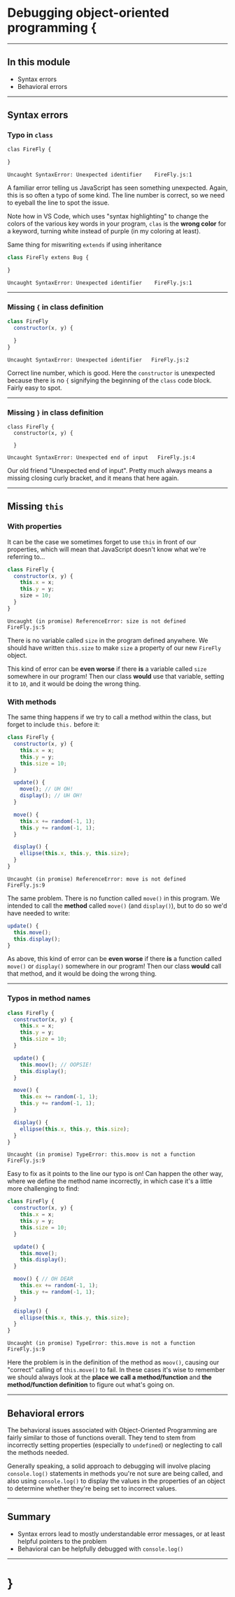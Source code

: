 # Debugging object-oriented programming {

---

## In this module

- Syntax errors
- Behavioral errors

---

## Syntax errors

### Typo in `class`

```javascript
clas FireFly {

}
```

`Uncaught SyntaxError: Unexpected identifier    FireFly.js:1`

A familiar error telling us JavaScript has seen something unexpected. Again, this is so often a typo of some kind. The line number is correct, so we need to eyeball the line to spot the issue.

Note how in VS Code, which uses "syntax highlighting" to change the colors of the various key words in your program, `clas` is the __wrong color__ for a keyword, turning white instead of purple (in my coloring at least).

Same thing for miswriting `extends` if using inheritance

```javascript
class FireFly extens Bug {

}
```

`Uncaught SyntaxError: Unexpected identifier    FireFly.js:1`

---

### Missing `{` in class definition

```javascript
class FireFly
  constructor(x, y) {

  }
}
```

`Uncaught SyntaxError: Unexpected identifier   FireFly.js:2`

Correct line number, which is good. Here the `constructor` is unexpected because there is no `{` signifying the beginning of the `class` code block. Fairly easy to spot.

---

### Missing `}` in class definition

```
class FireFly {
  constructor(x, y) {

  }
```

`Uncaught SyntaxError: Unexpected end of input   FireFly.js:4`

Our old friend "Unexpected end of input". Pretty much always means a missing closing curly bracket, and it means that here again.

---

## Missing `this`

### With properties

It can be the case we sometimes forget to use `this` in front of our properties, which will mean that JavaScript doesn't know what we're referring to...

```javascript
class FireFly {
  constructor(x, y) {
    this.x = x;
    this.y = y;
    size = 10;
  }
}
```

`Uncaught (in promise) ReferenceError: size is not defined   FireFly.js:5`

There is no variable called `size` in the program defined anywhere. We should have written `this.size` to make `size` a property of our new `FireFly` object.

This kind of error can be __even worse__ if there __is__ a variable called `size` somewhere in our program! Then our class __would__ use that variable, setting it to `10`, and it would be doing the wrong thing.

### With methods

The same thing happens if we try to call a method within the class, but forget to include `this.` before it:

```javascript
class FireFly {
  constructor(x, y) {
    this.x = x;
    this.y = y;
    this.size = 10;
  }

  update() {
    move(); // UH OH!
    display(); // UH OH!
  }

  move() {
    this.x += random(-1, 1);
    this.y += random(-1, 1);
  }

  display() {
    ellipse(this.x, this.y, this.size);
  }
}
```

`Uncaught (in promise) ReferenceError: move is not defined   FireFly.js:9`

The same problem. There is no function called `move()` in this program. We intended to call the __method__ called `move()` (and `display()`), but to do so we'd have needed to write:

```javascript
update() {
  this.move();
  this.display();
}
```

As above, this kind of error can be __even worse__ if there __is__ a function called `move()` or `display()` somewhere in our program! Then our class __would__ call that method, and it would be doing the wrong thing.

---

### Typos in method names

```javascript
class FireFly {
  constructor(x, y) {
    this.x = x;
    this.y = y;
    this.size = 10;
  }

  update() {
    this.moov(); // OOPSIE!
    this.display();
  }

  move() {
    this.ex += random(-1, 1);
    this.y += random(-1, 1);
  }

  display() {
    ellipse(this.x, this.y, this.size);
  }
}
```

`Uncaught (in promise) TypeError: this.moov is not a function   FireFly.js:9`

Easy to fix as it points to the line our typo is on! Can happen the other way, where we define the method name incorrectly, in which case it's a little more challenging to find:

```javascript
class FireFly {
  constructor(x, y) {
    this.x = x;
    this.y = y;
    this.size = 10;
  }

  update() {
    this.move();
    this.display();
  }

  moov() { // OH DEAR
    this.ex += random(-1, 1);
    this.y += random(-1, 1);
  }

  display() {
    ellipse(this.x, this.y, this.size);
  }
}
```

`Uncaught (in promise) TypeError: this.move is not a function   FireFly.js:9`

Here the problem is in the definition of the method as `moov()`, causing our "correct" calling of `this.move()` to fail. In these cases it's wise to remember we should always look at the __place we call a method/function__ and __the method/function definition__ to figure out what's going on.

---

## Behavioral errors

The behavioral issues associated with Object-Oriented Programming are fairly similar to those of functions overall. They tend to stem from incorrectly setting properties (especially to `undefined`) or neglecting to call the methods needed.

Generally speaking, a solid approach to debugging will involve placing `console.log()` statements in methods you're not sure are being called, and also using `console.log()` to display the values in the properties of an object to determine whether they're being set to incorrect values.

---

## Summary

- Syntax errors lead to mostly understandable error messages, or at least helpful pointers to the problem
- Behavioral can be helpfully debugged with `console.log()`

---

# }
